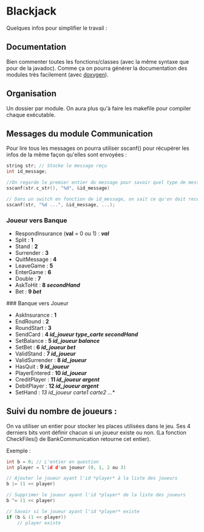 # Blackjack

Quelques infos pour simplifier le travail :

## Documentation

Bien commenter toutes les fonctions/classes (avec la même syntaxe que pour de la javadoc). Comme ça on pourra générer la documentation des modules très facilement (avec [doxygen](http://www.stack.nl/~dimitri/doxygen/)).

## Organisation

Un dossier par module. On aura plus qu'à faire les makefile pour compiler chaque exécutable.

## Messages du module Communication

Pour lire tous les messages on pourra utiliser sscanf() pour récupérer les infos de la même façon qu'elles sont envoyées :
```cpp
string str; // Stocke le message reçu
int id_message;

//On regarde le premier entier du message pour savoir quel type de message c'est
sscanf(str.c_str(), "%d", &id_message)

// Dans un switch en fonction de id_message, on sait ce qu'on doit recevoir en paramètres, donc on peut refaire un sscanf
sscanf(str, "%d ...", &id_message, ...);
```

### Joueur vers Banque
- RespondInsurance (**val** = 0 ou 1) : ***val***
- Split : **1**
- Stand : **2**
- Surrender : **3**
- QuitMessage : **4**
- LeaveGame : **5**
- EnterGame : **6**
- Double : **7**
- AskToHit : **8 *secondHand***
- Bet : **9 *bet***

### Banque vers Joueur

- AskInsurance : **1**
- EndRound : **2**
- RoundStart : **3**
- SendCard : **4 *id_joueur* *type_carte* *secondHand***
- SetBalance : **5 *id_joueur* *balance***
- SetBet : **6 *id_joueur* *bet***
- ValidStand : **7 *id_joueur***
- ValidSurrender : **8 *id_joueur***
- HasQuit : **9 *id_joueur***
- PlayerEntered : **10 *id_joueur***
- CreditPlayer : **11 *id_joueur* *argent***
- DebitPlayer : **12 *id_joueur* *argent***
- SetHand : **13 *id_joueur* *carte1* carte2* ...**

## Suivi du nombre de joueurs :

On va utiliser un entier pour stocker les places utilisées dans le jeu. Ses 4 derniers bits vont définir chacun si un joueur existe ou non. (La fonction CheckFiles() de BankCommunication retourne cet entier).

Exemple :
```cpp
int b = 0; // L'entier en question
int player = l'id d'un joueur (0, 1, 2 ou 3)

// Ajouter le joueur ayant l'id *player* à la liste des joueurs
b |= (1 << player)

// Supprimer le joueur ayant l'id *player* de la liste des joueurs
b ^= (1 << player)

// Savoir si le joueur ayant l'id *player* existe
if (b & (1 << player))
    // player existe
```